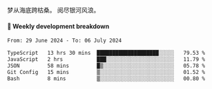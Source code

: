 梦从海底跨枯桑。
阅尽银河风浪。


#### 📝 Weekly development breakdown

<!--START_SECTION:waka-->

```txt
From: 29 June 2024 - To: 06 July 2024

TypeScript   13 hrs 30 mins  ████████████████████░░░░░   79.53 %
JavaScript   2 hrs           ███░░░░░░░░░░░░░░░░░░░░░░   11.79 %
JSON         58 mins         █▒░░░░░░░░░░░░░░░░░░░░░░░   05.78 %
Git Config   15 mins         ▒░░░░░░░░░░░░░░░░░░░░░░░░   01.52 %
Bash         8 mins          ▒░░░░░░░░░░░░░░░░░░░░░░░░   00.80 %
```

<!--END_SECTION:waka-->



